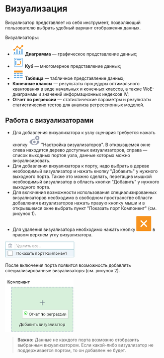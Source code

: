 # Визуализация

Визуализатор представляет из себя инструмент, позволяющий пользователю выбрать удобный вариант отображения данных.

Визуализаторы:

* ![](../media/app/icons/view_types_18/view_types_default-01.svg) **Диаграмма** — графическое представление данных;
* ![](../media/app/icons/view_types_18/view_types_default-03.svg) **Куб** — многомерное представление данных;
* ![](../media/app/icons/view_types_18/view_types_default-02.svg) **Таблица** — табличное представление данных;
* **Конечные классы** — результаты процедуры оптимального квантования в виде начальных и конечных классов, а также WoE-диаграммы и значений информационных индексов IV;
* **Отчет по регрессии** — статистические параметры и результаты статистических тестов для анализа регрессионных моделей.

## Работа с визуализаторами

* Для добавления визуализатора к узлу сценария требуется нажать кнопку ![](../media/app/visualization/visualizer_notactive.svg) "Настройка визуализаторов". В открывшемся окне слева находится дерево доступных визуализаторов, справа — список выходных портов узла, данные которых можно визуализировать.
* Для добавления визуализатора к порту, надо выбрать в дереве необходимый визуализатор и нажать кнопку "Добавить" у нужного выходного порта. Также это можно сделать, перетащив мышкой необходимый визуализатор в область кнопки "Добавить" у нужного выходного порта.
* Для включения возможности использования специализированных визуализаторов необходимо в свободном пространстве области добавления визуализаторов нажать правую кнопку мыши и в открывшемся окне выбрать пункт "Показать порт Компонент" (см. рисунок 1).
* Для удаления визуализатора необходимо нажать кнопку ![](../media/app/visualization/delete.svg) в правом верхнем углу визуализатора.

![Включение порта "Компонент".](././visualisation-1.png)

После включения порта появится возможность добавлять специализированные визуализаторы (см. рисунок 2).

![Добавление визуализатора "Отчет по регрессии".](././visualisation-2.png)

>**Важно:** Данные не каждого порта возможно отобразить выбранным визуализатором. Если какой-либо визуализатор не поддерживается портом, то он добавлен не будет.